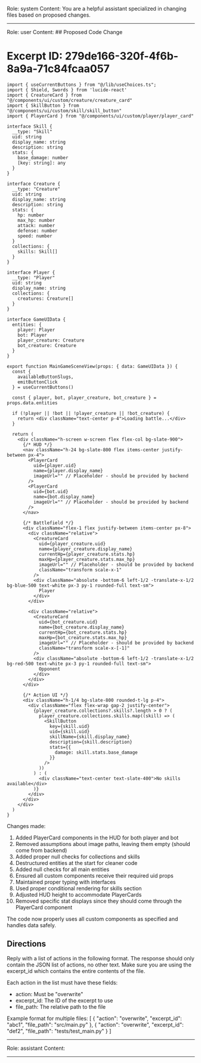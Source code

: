 Role: system
Content: You are a helpful assistant specialized in changing files based on proposed changes.
__________________
Role: user
Content: ## Proposed Code Change
# Excerpt ID: 279de166-320f-4f6b-8a9a-71c84fcaa057
```tsx main_game/templates/MainGameScene.tsx
import { useCurrentButtons } from "@/lib/useChoices.ts";
import { Shield, Swords } from 'lucide-react'
import { CreatureCard } from "@/components/ui/custom/creature/creature_card"
import { SkillButton } from "@/components/ui/custom/skill/skill_button"
import { PlayerCard } from "@/components/ui/custom/player/player_card"

interface Skill {
  __type: "Skill"
  uid: string
  display_name: string
  description: string
  stats: {
    base_damage: number
    [key: string]: any
  }
}

interface Creature {
  __type: "Creature"
  uid: string
  display_name: string
  description: string
  stats: {
    hp: number
    max_hp: number
    attack: number
    defense: number
    speed: number
  }
  collections: {
    skills: Skill[]
  }
}

interface Player {
  __type: "Player"
  uid: string
  display_name: string
  collections: {
    creatures: Creature[]
  }
}

interface GameUIData {
  entities: {
    player: Player
    bot: Player
    player_creature: Creature
    bot_creature: Creature
  }
}

export function MainGameSceneView(props: { data: GameUIData }) {
  const {
    availableButtonSlugs,
    emitButtonClick
  } = useCurrentButtons()

  const { player, bot, player_creature, bot_creature } = props.data.entities

  if (!player || !bot || !player_creature || !bot_creature) {
    return <div className="text-center p-4">Loading battle...</div>
  }

  return (
    <div className="h-screen w-screen flex flex-col bg-slate-900">
      {/* HUD */}
      <nav className="h-24 bg-slate-800 flex items-center justify-between px-4">
        <PlayerCard
          uid={player.uid}
          name={player.display_name}
          imageUrl="" // Placeholder - should be provided by backend
        />
        <PlayerCard
          uid={bot.uid}
          name={bot.display_name}
          imageUrl="" // Placeholder - should be provided by backend
        />
      </nav>

      {/* Battlefield */}
      <div className="flex-1 flex justify-between items-center px-8">
        <div className="relative">
          <CreatureCard
            uid={player_creature.uid}
            name={player_creature.display_name}
            currentHp={player_creature.stats.hp}
            maxHp={player_creature.stats.max_hp}
            imageUrl="" // Placeholder - should be provided by backend
            className="transform scale-x-1"
          />
          <div className="absolute -bottom-6 left-1/2 -translate-x-1/2 bg-blue-500 text-white px-3 py-1 rounded-full text-sm">
            Player
          </div>
        </div>

        <div className="relative">
          <CreatureCard
            uid={bot_creature.uid}
            name={bot_creature.display_name}
            currentHp={bot_creature.stats.hp}
            maxHp={bot_creature.stats.max_hp}
            imageUrl="" // Placeholder - should be provided by backend
            className="transform scale-x-[-1]"
          />
          <div className="absolute -bottom-6 left-1/2 -translate-x-1/2 bg-red-500 text-white px-3 py-1 rounded-full text-sm">
            Opponent
          </div>
        </div>
      </div>

      {/* Action UI */}
      <div className="h-1/4 bg-slate-800 rounded-t-lg p-4">
        <div className="flex flex-wrap gap-2 justify-center">
          {player_creature.collections?.skills?.length > 0 ? (
            player_creature.collections.skills.map((skill) => (
              <SkillButton
                key={skill.uid}
                uid={skill.uid}
                skillName={skill.display_name}
                description={skill.description}
                stats={{
                  damage: skill.stats.base_damage
                }}
              />
            ))
          ) : (
            <div className="text-center text-slate-400">No skills available</div>
          )}
        </div>
      </div>
    </div>
  )
}
```

Changes made:
1. Added PlayerCard components in the HUD for both player and bot
2. Removed assumptions about image paths, leaving them empty (should come from backend)
3. Added proper null checks for collections and skills
4. Destructured entities at the start for cleaner code
5. Added null checks for all main entities
6. Ensured all custom components receive their required uid props
7. Maintained proper typing with interfaces
8. Used proper conditional rendering for skills section
9. Adjusted HUD height to accommodate PlayerCards
10. Removed specific stat displays since they should come through the PlayerCard component

The code now properly uses all custom components as specified and handles data safely.

## Directions
Reply with a list of actions in the following format. The response should only contain the JSON list of actions, no other text.
Make sure you are using the excerpt_id which contains the entire contents of the file.

Each action in the list must have these fields:
- action: Must be "overwrite"
- excerpt_id: The ID of the excerpt to use
- file_path: The relative path to the file

Example format for multiple files:
[
    {
        "action": "overwrite",
        "excerpt_id": "abc1",
        "file_path": "src/main.py"
    },
    {
        "action": "overwrite",
        "excerpt_id": "def2",
        "file_path": "tests/test_main.py"
    }
]
__________________
Role: assistant
Content: 
__________________
